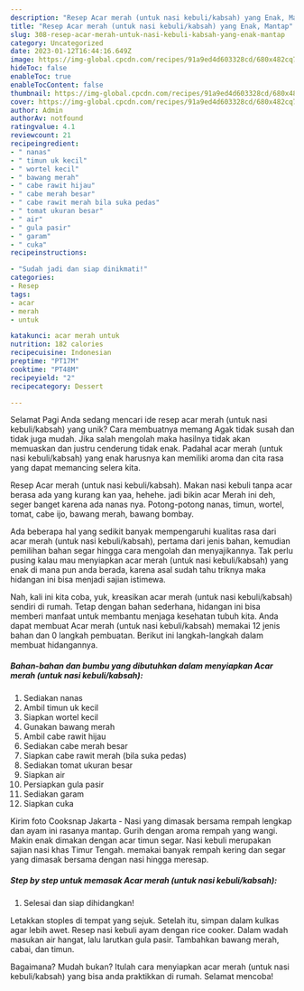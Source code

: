 ```yaml
---
description: "Resep Acar merah (untuk nasi kebuli/kabsah) yang Enak, Mantap"
title: "Resep Acar merah (untuk nasi kebuli/kabsah) yang Enak, Mantap"
slug: 308-resep-acar-merah-untuk-nasi-kebuli-kabsah-yang-enak-mantap
category: Uncategorized
date: 2023-01-12T16:44:16.649Z
image: https://img-global.cpcdn.com/recipes/91a9ed4d603328cd/680x482cq70/acar-merah-untuk-nasi-kebulikabsah-foto-resep-utama.jpg
hideToc: false
enableToc: true
enableTocContent: false
thumbnail: https://img-global.cpcdn.com/recipes/91a9ed4d603328cd/680x482cq70/acar-merah-untuk-nasi-kebulikabsah-foto-resep-utama.jpg
cover: https://img-global.cpcdn.com/recipes/91a9ed4d603328cd/680x482cq70/acar-merah-untuk-nasi-kebulikabsah-foto-resep-utama.jpg
author: Admin
authorAv: notfound
ratingvalue: 4.1
reviewcount: 21
recipeingredient:
- " nanas"
- " timun uk kecil"
- " wortel kecil"
- " bawang merah"
- " cabe rawit hijau"
- " cabe merah besar"
- " cabe rawit merah bila suka pedas"
- " tomat ukuran besar"
- " air"
- " gula pasir"
- " garam"
- " cuka"
recipeinstructions:

- "Sudah jadi dan siap dinikmati!"
categories:
- Resep
tags:
- acar
- merah
- untuk

katakunci: acar merah untuk 
nutrition: 182 calories
recipecuisine: Indonesian
preptime: "PT17M"
cooktime: "PT48M"
recipeyield: "2"
recipecategory: Dessert

---
```



Selamat Pagi Anda sedang mencari ide resep acar merah (untuk nasi kebuli/kabsah) yang unik? Cara membuatnya memang Agak tidak susah dan tidak juga mudah. Jika salah mengolah maka hasilnya tidak akan memuaskan dan justru cenderung tidak enak. Padahal acar merah (untuk nasi kebuli/kabsah) yang enak harusnya kan memiliki aroma dan cita rasa yang dapat memancing selera kita.


Resep Acar merah (untuk nasi kebuli/kabsah). Makan nasi kebuli tanpa acar berasa ada yang kurang kan yaa, hehehe. jadi bikin acar Merah ini deh, seger banget karena ada nanas nya. Potong-potong nanas, timun, wortel, tomat, cabe ijo, bawang merah, bawang bombay.

Ada beberapa hal yang sedikit banyak mempengaruhi kualitas rasa dari acar merah (untuk nasi kebuli/kabsah), pertama dari jenis bahan, kemudian pemilihan bahan segar hingga cara mengolah dan menyajikannya. Tak perlu pusing kalau mau menyiapkan acar merah (untuk nasi kebuli/kabsah) yang enak di mana pun anda berada, karena asal sudah tahu triknya maka hidangan ini bisa menjadi sajian istimewa.


Nah, kali ini kita coba, yuk, kreasikan acar merah (untuk nasi kebuli/kabsah) sendiri di rumah. Tetap dengan bahan sederhana, hidangan ini bisa memberi manfaat untuk membantu menjaga kesehatan tubuh kita. Anda dapat membuat Acar merah (untuk nasi kebuli/kabsah) memakai 12 jenis bahan dan 0 langkah pembuatan. Berikut ini langkah-langkah dalam membuat hidangannya.

<!--inarticleads1-->

##### Bahan-bahan dan bumbu yang dibutuhkan dalam menyiapkan Acar merah (untuk nasi kebuli/kabsah):

1. Sediakan  nanas
1. Ambil  timun uk kecil
1. Siapkan  wortel kecil
1. Gunakan  bawang merah
1. Ambil  cabe rawit hijau
1. Sediakan  cabe merah besar
1. Siapkan  cabe rawit merah (bila suka pedas)
1. Sediakan  tomat ukuran besar
1. Siapkan  air
1. Persiapkan  gula pasir
1. Sediakan  garam
1. Siapkan  cuka


Kirim foto Cooksnap Jakarta - Nasi yang dimasak bersama rempah lengkap dan ayam ini rasanya mantap. Gurih dengan aroma rempah yang wangi. Makin enak dimakan dengan acar timun segar. Nasi kebuli merupakan sajian nasi khas Timur Tengah. memakai banyak rempah kering dan segar yang dimasak bersama dengan nasi hingga meresap. 

<!--inarticleads2-->

##### Step by step untuk memasak Acar merah (untuk nasi kebuli/kabsah):


1. Selesai dan siap dihidangkan!

Letakkan stoples di tempat yang sejuk. Setelah itu, simpan dalam kulkas agar lebih awet. Resep nasi kebuli ayam dengan rice cooker. Dalam wadah masukan air hangat, lalu larutkan gula pasir. Tambahkan bawang merah, cabai, dan timun. 

Bagaimana? Mudah bukan? Itulah cara menyiapkan acar merah (untuk nasi kebuli/kabsah) yang bisa anda praktikkan di rumah. Selamat mencoba!
